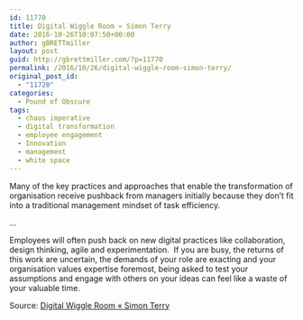```yaml
---
id: 11770
title: Digital Wiggle Room « Simon Terry
date: 2016-10-26T10:07:50+00:00
author: gBRETTmiller
layout: post
guid: http://gbrettmiller.com/?p=11770
permalink: /2016/10/26/digital-wiggle-room-simon-terry/
original_post_id:
  - "11720"
categories:
  - Pound of Obscure
tags:
  - chaos imperative
  - digital transformation
  - employee engagement
  - Innovation
  - management
  - white space
---
```

Many of the key practices and approaches that enable the transformation of organisation receive pushback from managers initially because they don’t fit into a traditional management mindset of task efficiency.

&#8230;

Employees will often push back on new digital practices like collaboration, design thinking, agile and experimentation.  If you are busy, the returns of this work are uncertain, the demands of your role are exacting and your organisation values expertise foremost, being asked to test your assumptions and engage with others on your ideas can feel like a waste of your valuable time.

Source: [Digital Wiggle Room « Simon Terry](https://simonterry.com/2016/10/26/digital-wiggle-room/)
